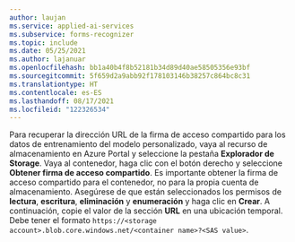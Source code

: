 ```yaml
---
author: laujan
ms.service: applied-ai-services
ms.subservice: forms-recognizer
ms.topic: include
ms.date: 05/25/2021
ms.author: lajanuar
ms.openlocfilehash: bb1a40b4f8b52181b34d89d40ae58505356e93bf
ms.sourcegitcommit: 5f659d2a9abb92f178103146b38257c864bc8c31
ms.translationtype: HT
ms.contentlocale: es-ES
ms.lasthandoff: 08/17/2021
ms.locfileid: "122326534"
---
```

Para recuperar la dirección URL de la firma de acceso compartido para los datos de entrenamiento del modelo personalizado, vaya al recurso de almacenamiento en Azure Portal y seleccione la pestaña **Explorador de Storage**. Vaya al contenedor, haga clic con el botón derecho y seleccione **Obtener firma de acceso compartido**. Es importante obtener la firma de acceso compartido para el contenedor, no para la propia cuenta de almacenamiento. Asegúrese de que están seleccionados los permisos de **lectura**, **escritura**, **eliminación** y **enumeración** y haga clic en **Crear**. A continuación, copie el valor de la sección **URL** en una ubicación temporal. Debe tener el formato `https://<storage account>.blob.core.windows.net/<container name>?<SAS value>`.
